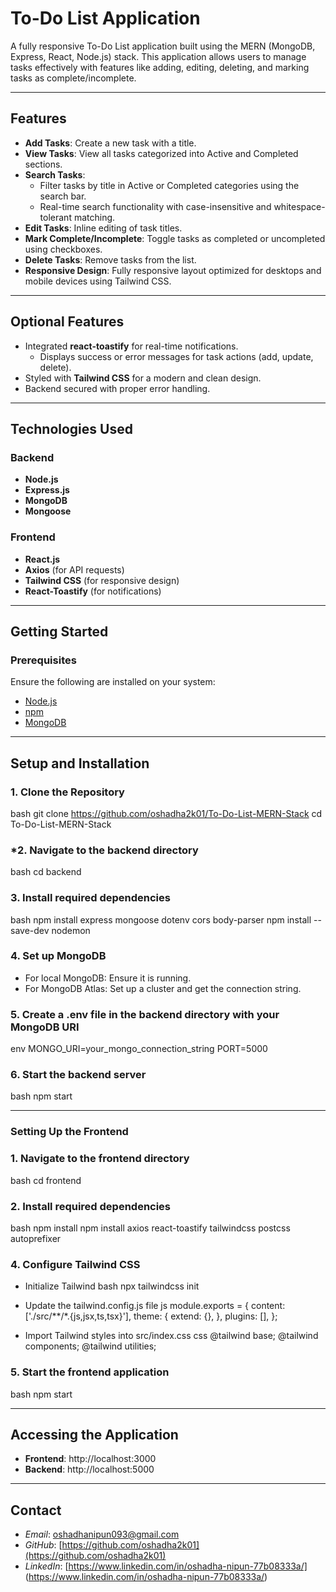 # **To-Do List Application**

A fully responsive To-Do List application built using the MERN (MongoDB, Express, React, Node.js) stack. This application allows users to manage tasks effectively with features like adding, editing, deleting, and marking tasks as complete/incomplete.

---

## **Features**

- **Add Tasks**: Create a new task with a title.
- **View Tasks**: View all tasks categorized into Active and Completed sections.
- **Search Tasks**:
  - Filter tasks by title in Active or Completed categories using the search bar.
  - Real-time search functionality with case-insensitive and whitespace-tolerant matching.
- **Edit Tasks**: Inline editing of task titles.
- **Mark Complete/Incomplete**: Toggle tasks as completed or uncompleted using checkboxes.
- **Delete Tasks**: Remove tasks from the list.
- **Responsive Design**: Fully responsive layout optimized for desktops and mobile devices using Tailwind CSS.

---

## **Optional Features**

- Integrated **react-toastify** for real-time notifications.
  - Displays success or error messages for task actions (add, update, delete).
- Styled with **Tailwind CSS** for a modern and clean design.
- Backend secured with proper error handling.

---

## **Technologies Used**

### Backend

- **Node.js**
- **Express.js**
- **MongoDB**
- **Mongoose**

### Frontend

- **React.js**
- **Axios** (for API requests)
- **Tailwind CSS** (for responsive design)
- **React-Toastify** (for notifications)

---

## **Getting Started**

### **Prerequisites**

Ensure the following are installed on your system:

- [Node.js](https://nodejs.org)
- [npm](https://www.npmjs.com/)
- [MongoDB](https://www.mongodb.com/)

---

## **Setup and Installation**

### **1. Clone the Repository**

bash
git clone https://github.com/oshadha2k01/To-Do-List-MERN-Stack
cd To-Do-List-MERN-Stack

### **\*2. Navigate to the backend directory**

bash
cd backend

### **3. Install required dependencies**

bash
npm install express mongoose dotenv cors body-parser
npm install --save-dev nodemon

### **4. Set up MongoDB**

- For local MongoDB: Ensure it is running.
- For MongoDB Atlas: Set up a cluster and get the connection string.

### **5. Create a .env file in the backend directory with your MongoDB URI**

env
MONGO_URI=your_mongo_connection_string
PORT=5000

### **6. Start the backend server**

bash
npm start

---

### Setting Up the Frontend

### **1. Navigate to the frontend directory**

bash
cd frontend

### **2. Install required dependencies**

bash
npm install
npm install axios react-toastify tailwindcss postcss autoprefixer

### **4. Configure Tailwind CSS**

- Initialize Tailwind
  bash
  npx tailwindcss init

- Update the tailwind.config.js file
  js
  module.exports = {
  content: ['./src/**/*.{js,jsx,ts,tsx}'],
  theme: {
  extend: {},
  },
  plugins: [],
  };

- Import Tailwind styles into src/index.css
  css
  @tailwind base;
  @tailwind components;
  @tailwind utilities;

### **5. Start the frontend application**

bash
npm start

---

## Accessing the Application

- **Frontend**: http://localhost:3000
- **Backend**: http://localhost:5000

---

## Contact

- _Email_: [oshadhanipun093@gmail.com](mailto:oshadhanipun093@gmail.com)
- _GitHub_: [https://github.com/oshadha2k01](https://github.com/oshadha2k01)
- _LinkedIn_: [https://www.linkedin.com/in/oshadha-nipun-77b08333a/] (https://www.linkedin.com/in/oshadha-nipun-77b08333a/)

```

```
